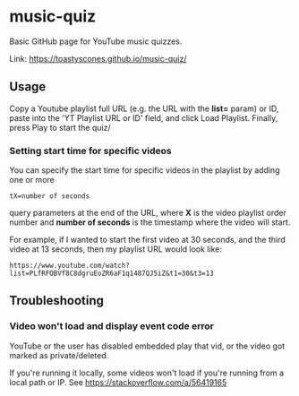 # music-quiz
Basic GitHub page for YouTube music quizzes.

Link: https://toastyscones.github.io/music-quiz/

## Usage
Copy a Youtube playlist full URL (e.g. the URL with the **list=** param) or ID, paste into the 'YT Playlist URL or ID' field, and click Load Playlist. Finally, press Play to start the quiz/

### Setting start time for specific videos
You can specify the start time for specific videos in the playlist by adding one or more 

```tX=number of seconds``` 

query parameters at the end of the URL, where **X** is the video playlist order number and **number of seconds** is the timestamp where the video will start.

For example, if I wanted to start the first video at 30 seconds, and the third video at 13 seconds, then my playlist URL would look like:

```https://www.youtube.com/watch?list=PLfRFOBVf8C8dgruEoZR6aF1q1487QJ5iZ&t1=30&t3=13```


## Troubleshooting
### Video won't load and display event code error
YouTube or the user has disabled embedded play that vid, or the video got marked as private/deleted.

If you're running it locally, some videos won't load if you're running from a local path or IP. See https://stackoverflow.com/a/56419165
